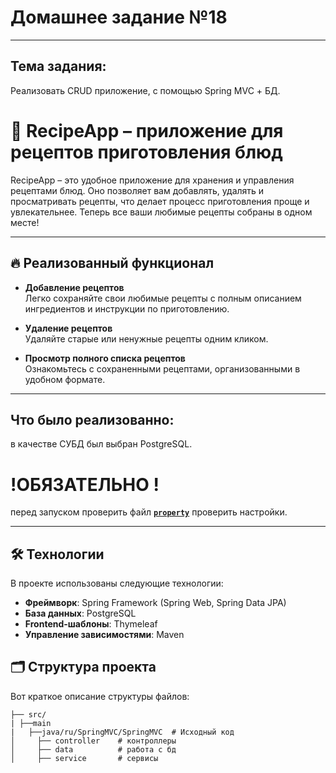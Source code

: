 # Домашнее задание №18
_______________________________
## Тема задания:
Реализовать CRUD приложение, с помощью Spring MVC + БД.

# 🍴 RecipeApp – приложение для рецептов приготовления блюд

RecipeApp – это удобное приложение для хранения и управления рецептами блюд. Оно позволяет вам добавлять, удалять и просматривать рецепты, что делает процесс приготовления проще и увлекательнее. Теперь все ваши любимые рецепты собраны в одном месте!

_______________________________

## 🔥 Реализованный функционал

- **Добавление рецептов**  
  Легко сохраняйте свои любимые рецепты с полным описанием ингредиентов и инструкции по приготовлению.

- **Удаление рецептов**  
  Удаляйте старые или ненужные рецепты одним кликом.

- **Просмотр полного списка рецептов**  
  Ознакомьтесь с сохраненными рецептами, организованными в удобном формате.

_______________________________
## Что было реализованно:
в качестве СУБД был выбран PostgreSQL.
# !ОБЯЗАТЕЛЬНО ! #
перед запуском проверить файл [**`property`**](https://github.com/Mikhayloves/SpringMVC/blob/main/src/main/resources/application.properties) проверить настройки.

_______________________________

## 🛠 Технологии

В проекте использованы следующие технологии:

- **Фреймворк**: Spring Framework (Spring Web, Spring Data JPA)
- **База данных**: PostgreSQL
- **Frontend-шаблоны**: Thymeleaf
- **Управление зависимостями**: Maven

## 🗂 Структура проекта

Вот краткое описание структуры файлов:

```
├── src/
| ├──main
|   ├──java/ru/SpringMVC/SpringMVC  # Исходный код
│     ├── controller    # контроллеры
│     ├── data          # работа с бд
│     ├── service       # сервисы

```

